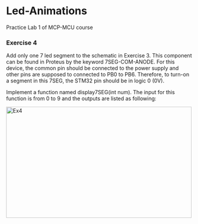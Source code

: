 # Led-Animations
Practice Lab 1 of MCP-MCU course

### Exercise 4
Add only one 7 led segment to the schematic in Exercise 3. This component can be found in Proteus by the keyword 7SEG-COM-ANODE. For this device, the common pin should be connected to the power supply and other pins are supposed to connected to PB0 to PB6. Therefore, to turn-on a segment in this 7SEG, the STM32 pin should be in logic 0 (0V).
 
Implement a function named display7SEG(int num). The input for this function is from 0 to 9 and the outputs are listed as following:

<img width="500" height="300" alt="Ex4" src="https://github.com/user-attachments/assets/7ab0ecdf-bed3-497b-a82a-6109d8280263" />


